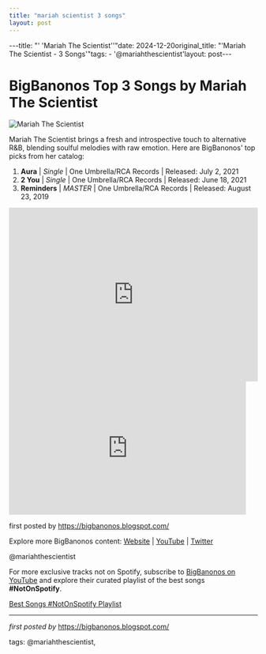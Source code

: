 ```yaml
---
title: "mariah scientist 3 songs"
layout: post
---
```

---title: "' 'Mariah The Scientist''"date: 2024-12-20original_title: "'Mariah The Scientist - 3 Songs'"tags:  - '@mariahthescientist'layout: post---<h1>BigBanonos Top 3 Songs by Mariah The Scientist</h1><img src="https://media.okmagazine.com/brand-img/BQdVZH9Kn/0x0/mariah-the-scientist-discusses-new-music-2-1693002485899.jpg" alt="Mariah The Scientist"> <p>Mariah The Scientist brings a fresh and introspective touch to alternative R&B, blending soulful melodies with raw emotion. Here are BigBanonos' top picks from her catalog:</p> <ol> <li><strong>Aura</strong> | <em>Single</em> | One Umbrella/RCA Records | Released: July 2, 2021</li> <li><strong>2 You</strong> | <em>Single</em> | One Umbrella/RCA Records | Released: June 18, 2021</li> <li><strong>Reminders</strong> | <em>MASTER</em> | One Umbrella/RCA Records | Released: August 23, 2019</li></ol> <div> <iframe src="https://open.spotify.com/embed/playlist/6dOU7PvBAUtCu5iO8HcIG7?utm_source=generator" width="100%" height="352" frameborder="0" allow="autoplay; clipboard-write; encrypted-media; fullscreen; picture-in-picture" loading="lazy" allowfullscreen></iframe></div><iframe frameborder="0" height="270" src="https://youtube.com/embed/SwNOfTaUwrw" width="480"></iframe><p>first posted by <a href="https://bigbanonos.blogspot.com/">https://bigbanonos.blogspot.com/</a></p> <div> <p>Explore more BigBanonos content: <a href="https://bigbanonos.blogspot.com/">Website</a> | <a href="https://www.youtube.com/@BigBanonos">YouTube</a> | <a href="https://x.com/bigbanonos">Twitter</a></p></div> <!-- Tags --><p>@mariahthescientist</p><!--Subscribe and Playlist Links--><div>    <p>For more exclusive tracks not on Spotify, subscribe to <a href="https://www.youtube.com/@BigBanonos" target="_blank">BigBanonos on YouTube</a> and explore their curated playlist of the best songs <strong>#NotOnSpotify</strong>.</p>    <p><a href="https://www.youtube.com/playlist?list=PLtuNtuTatqI0kFahUCbtbfenC_ET5O_tr" target="_blank">Best Songs #NotOnSpotify Playlist<br /></a></p></div><hr /><p><em>first posted by</em> <a href="https://bigbanonos.blogspot.com/" rel="noopener" target="_new">https://bigbanonos.blogspot.com/</a></p><p>tags: @mariahthescientist,</p>